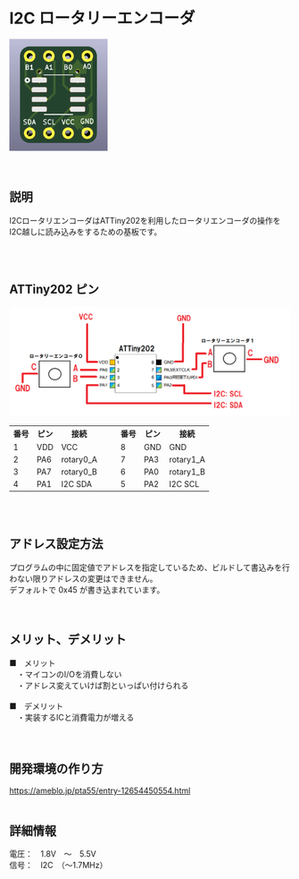 # I2C ロータリーエンコーダ

<img src="/images/pcb_front.png" height="200">
<br><br><br>


## 説明

I2CロータリエンコーダはATTiny202を利用したロータリエンコーダの操作をI2C越しに読み込みをするための基板です。

<br><br>


## ATTiny202 ピン

<img src="/images/connect.png">

<table>
  <tr>
    <th>番号</th>
    <th>ピン</th>
    <th>接続</th>
    <td rowspan="5">　</td>
    <th>番号</th>
    <th>ピン</th>
    <th>接続</th>
  </tr>
  <tr>
    <td>1</td>
    <td>VDD</td>
    <td>VCC</td>
    <td>8</td>
    <td>GND</td>
    <td>GND</td>
  </tr>
  <tr>
    <td>2</td>
    <td>PA6</td>
    <td>rotary0_A</td>
    <td>7</td>
    <td>PA3</td>
    <td>rotary1_A</td>
  </tr>
  <tr>
    <td>3</td>
    <td>PA7</td>
    <td>rotary0_B</td>
    <td>6</td>
    <td>PA0</td>
    <td>rotary1_B</td>
  </tr>
  <tr>
    <td>4</td>
    <td>PA1</td>
    <td>I2C SDA</td>
    <td>5</td>
    <td>PA2</td>
    <td>I2C SCL</td>
  </tr>
</table>
<br><br>



## アドレス設定方法

プログラムの中に固定値でアドレスを指定しているため、ビルドして書込みを行わない限りアドレスの変更はできません。<br>
デフォルトで 0x45 が書き込まれています。<br>
<br><br>


## メリット、デメリット
■　メリット<br>
　・マイコンのI/Oを消費しない<br>
　・アドレス変えていけば割といっぱい付けられる<br>
<br>
■　デメリット<br>
　・実装するICと消費電力が増える<br>
　<br><br>

## 開発環境の作り方

<a href="https://ameblo.jp/pta55/entry-12654450554.html" target="_blank">https://ameblo.jp/pta55/entry-12654450554.html</a>
<br><br>


## 詳細情報

電圧：　1.8V　～　5.5V  
信号：　I2C　（～1.7MHz）
<br><br>


